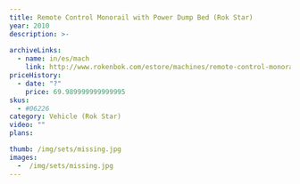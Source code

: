 ```yaml
---
title: Remote Control Monorail with Power Dump Bed (Rok Star)
year: 2010
description: >-
  
archiveLinks:
  - name: in/es/mach
    link: http://www.rokenbok.com/estore/machines/remote-control-monorail-power-dump-bed
priceHistory:
  - date: "?"
    price: 69.989999999999995
skus:
  - #06226
category: Vehicle (Rok Star)
video: ""
plans:

thumb: /img/sets/missing.jpg
images:
  -  /img/sets/missing.jpg
---
```

